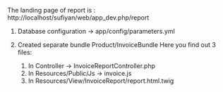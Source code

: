 The landing page of report is : http://localhost/sufiyan/web/app_dev.php/report

1) Database configuration -> app/config/parameters.yml

2) Created separate bundle Product/InvoiceBundle
	Here you find out 3 files:
	1) In Controller -> InvoiceReportController.php
	2) In Resources/Public/Js -> invoice.js
	3) In Resources/View/InvoiceReport/report.html.twig

